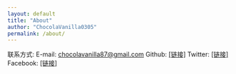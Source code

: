```yaml
---
layout: default
title: "About"
author: "ChocolaVanilla0305"
permalink: /about/
---
```


联系方式:
E-mail: chocolavanilla87@gmail.com
Github: [[链接]](https://github.com/ChocolaVanilla0305)
Twitter: [[链接]](https://twitter.com/xuegao435710131)
Facebook: [[链接]](https://www.facebook.com/JinHaoTong)